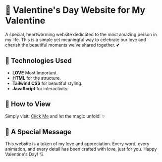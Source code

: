 # 💖 Valentine's Day Website for My Valentine

A special, heartwarming website dedicated to the most amazing person in my life. This is a simple yet meaningful way to celebrate our love and cherish the beautiful moments we’ve shared together. 💕

## 🚀 Technologies Used

- **LOVE** Most Important.
- **HTML** for the structure.
- **Tailwind CSS** for beautiful styling.
- **JavaScript** for interactivity.

## 💝 How to View

Simply visit: [Click Me](https://cookie6927.github.io/Valentines/) and let the magic unfold! ✨

## 🎁 A Special Message

This website is a token of my love and appreciation. Every word, every animation, and every detail has been crafted with love, just for you. Happy Valentine's Day! 💘
